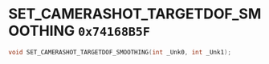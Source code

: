 # SET_CAMERASHOT_TARGETDOF_SMOOTHING `0x74168B5F`

```cpp
void SET_CAMERASHOT_TARGETDOF_SMOOTHING(int _Unk0, int _Unk1);
```
